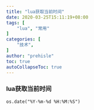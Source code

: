 ```yaml
---
title: "lua获取当前时间"
date: 2020-03-25T15:11:19+08:00
tags: [
    "lua", "常用"
]
categories: [
    "技术",
]
author: "prehisle"
toc: true
autoCollapseToc: true
---
```


### lua获取当前时间

```
os.date("%Y-%m-%d %H:%M:%S")
```
